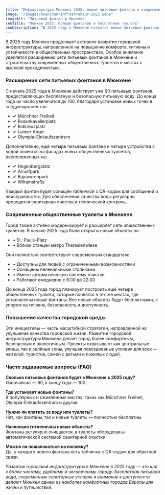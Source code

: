 ```yaml
---
title: "Инфраструктура Мюнхена 2025: новые питьевые фонтаны и современные общественные туалеты"
image: "/images/muenchen-infrastruktur-2025.webp"
imageAlt: "Питьевой фонтан в Мюнхене"
seoTitle: "Мюнхен 2025: больше фонтанов и бесплатные туалеты"
seoDescription: "В 2025 году в Мюнхене появятся новые питьевые фонтаны и современные общественные туалеты. Узнайте, где именно и какие удобства вас ждут."
---
```


В 2025 году Мюнхен продолжает активное развитие городской инфраструктуры, направленное на повышение комфорта, гигиены и устойчивости в общественных пространствах.
Особое внимание уделяется расширению сети питьевых фонтанов в Мюнхене и строительству современных общественных туалетов в местах с высокой проходимостью.

### Расширение сети питьевых фонтанов в Мюнхене

С начала 2025 года в Мюнхене действует уже 90 питьевых фонтанов, предоставляющих бесплатную и безопасную питьевую воду. До конца года их число увеличится до 100, благодаря установке новых точек в следующих местах:

- ✔ Münchner Freiheit  
- ✔ Rosenkavalierplatz  
- ✔ Rotkreuzplatz  
- ✔ Laimer Anger  
- ✔ Olympia-Einkaufszentrum

Дополнительно, ещё четыре питьевых фонтана и четыре устройства с водой появятся на фасадах новых общественных туалетов, расположенных на:

- ✔ Hogenbergplatz  
- ✔ Arnulfpark  
- ✔ Bajuwarenpark  
- ✔ Wilramstraße

Каждый фонтан будет оснащён табличкой с QR-кодом для сообщений о неисправностях.
Для обеспечения качества воды регулярно проводится санитарная очистка и технический контроль.

### Современные общественные туалеты в Мюнхене

Город также активно модернизирует и расширяет сеть общественных туалетов. В начале 2025 года были открыты новые объекты на:

- • St.-Pauls-Platz  
- • Вблизи станции метро Theresienwiese

Они полностью соответствуют современным стандартам:

- • Доступны для людей с ограниченными возможностями  
- • Оснащены пеленальными столиками  
- • Имеют автоматическую систему очистки  
- • Работают ежедневно с 6:00 до 22:00

До конца 2025 года город планирует построить ещё четыре общественных туалета, которые появятся в тех же местах, где установлены новые фонтаны.
Все новые объекты будут бесплатными, с упором на гигиену, безопасность и доступность.

### Повышение качества городской среды

Эти инициативы — часть масштабной стратегии, направленной на улучшение качества городской жизни.
Развитие городской инфраструктуры Мюнхена делает город более комфортным, безопасным и экологичным.
Проекты охватывают как центральные улицы, так и зелёные зоны, улучшая повседневные условия для всех — жителей, туристов, семей с детьми и пожилых людей.

### Часто задаваемые вопросы (FAQ)

**Сколько питьевых фонтанов будет в Мюнхене в 2025 году?**  
Изначально — 90, к концу года — 100.

**Где установят новые фонтаны?**  
В популярных и оживлённых местах, таких как Münchner Freiheit, Olympia-Einkaufszentrum и другие.

**Нужно ли платить за воду или туалеты?**  
Нет, как фонтаны, так и новые туалеты — полностью бесплатны.

**Насколько гигиеничны новые объекты?**  
Фонтаны регулярно очищаются, а туалеты оборудованы автоматической системой санитарной очистки.

**Можно ли пожаловаться на поломку?**  
Да, у каждого нового фонтана есть табличка с QR-кодом для обратной связи.

_Развитие городской инфраструктуры в Мюнхене в 2025 году — это шаг к более чистому, удобному и человечному городу.
Бесплатная питьевая вода, современные санитарные условия и внимание к доступности делают Мюнхен одним из наиболее комфортных городов Европы для жизни и путешествий._
